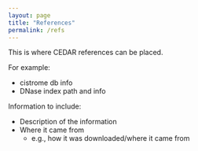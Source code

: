 ```yaml
---
layout: page
title: "References"
permalink: /refs
---
```


This is where CEDAR references can be placed.

For example:

- cistrome db info
- DNase index path and info

Information to include:
- Description of the information
- Where it came from
    - e.g., how it was downloaded/where it came from
